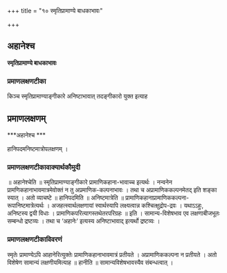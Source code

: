 +++
title = "१० स्मृतिप्रामाण्ये बाधकाभावः"

+++


## अहानेश्च

**स्मृतिप्रामाण्ये बाधकाभावः** 

### **प्रमाणलक्षणटीका**

किञ्च स्मृतिप्रामाण्याङ्गीकारे अनिष्टाभावात् तदङ्गीकारो युक्त इत्याह

## प्रमाणलक्षणम्

***अहानेश्च ***

हानिपदमनिष्टमात्रोपलक्षणम् ।

### **प्रमाणलक्षणटीकावाक्यार्थकौमुदी**

॥ अहानेश्चेति ॥ स्मृतिप्रामाण्याङ्गीकारे प्रामाणिकहाना-भावाच्च इत्यर्थः । नन्वनेन प्रामणिकहानाभावमात्रमेवोक्तं न तु अप्रमाणिक-कल्पनाभावः । तथा च अप्रामाणिककल्पनमेतद् इति शङ्का स्यात् । अतो व्याचष्टे ॥ हानिपदमिति ॥ अनिष्टमात्रेति ॥ प्रामाणिकहानाप्रामाणिककल्पना-रूपानिष्टमात्रेत्यर्थः । अजहत्स्वार्थलक्षणायां स्वार्थस्यापि लक्ष्यत्वान्न कश्चित्क्षुद्रोप-द्रवः । यथाऽऽहुः, अनिष्टस्य द्वयी विधाः । प्रामाणिकपरित्यागस्तथेतरपरिग्रहः ॥ इति । सामान्य-विशेषभाव एव लक्षणाबीजभूतः सम्बन्धो द्रष्टव्यः । तथा च ‘अहानेः’ इत्यस्य अनिष्टाभावाद् इत्यर्थो द्रष्टव्यः ।

### **प्रमाणलक्षणटीकाविवरणं**

स्मृतेः प्रामाण्येऽपि आहानेरित्युक्तेः प्रामाणिकहानाभावमात्रं प्रतीयते । अप्रामाणिककल्पना न प्रतीयते । अतो विशेषेण सामान्यं लक्षणीयमित्याह ॥ हानीति ॥ सामान्यविशेषभावस्यैव संबन्धत्वात् ।

